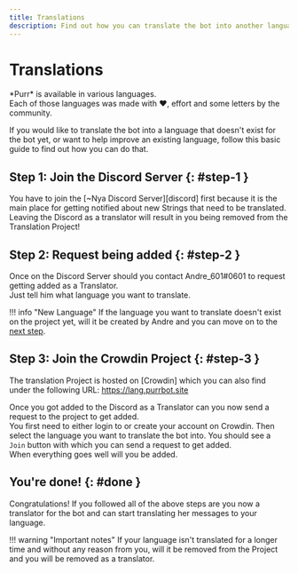 ```yaml
---
title: Translations
description: Find out how you can translate the bot into another language.
---
```


# Translations
\*Purr* is available in various languages.  
Each of those languages was made with :heart:, effort and some letters by the community.

If you would like to translate the bot into a language that doesn't exist for the bot yet, or want to help improve an existing language, follow this basic guide to find out how you can do that.

## Step 1: Join the Discord Server {: #step-1 }
You have to join the [~Nya Discord Server][discord] first because it is the main place for getting notified about new Strings that need to be translated.  
Leaving the Discord as a translator will result in you being removed from the Translation Project!

## Step 2: Request being added {: #step-2 }
Once on the Discord Server should you contact Andre_601#0601 to request getting added as a Translator.  
Just tell him what language you want to translate.

!!! info "New Language"
    If the language you want to translate doesn't exist on the project yet, will it be created by Andre and you can move on to the [next step](#step-3).

## Step 3: Join the Crowdin Project {: #step-3 }
The translation Project is hosted on [Crowdin] which you can also find under the following URL: https://lang.purrbot.site

Once you got added to the Discord as a Translator can you now send a request to the project to get added.  
You first need to either login to or create your account on Crowdin. Then select the language you want to translate the bot into. You should see a `Join` button with which you can send a request to get added.  
When everything goes well will you be added.

## You're done! {: #done }
Congratulations! If you followed all of the above steps are you now a translator for the bot and can start translating her messages to your language.

!!! warning "Important notes"
    If your language isn't translated for a longer time and without any reason from you, will it be removed from the Project and you will be removed as a translator.
